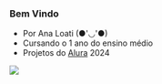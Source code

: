 ### Bem Vindo
- Por Ana Loati (●'◡'●)
- Cursando o 1 ano do ensino médio
- Projetos do [Alura](http://www.alura.com.br) 2024

 
 
 ![](https://media1.tenor.com/m/mCiM7CmGGI4AAAAC/naruto.gif)


